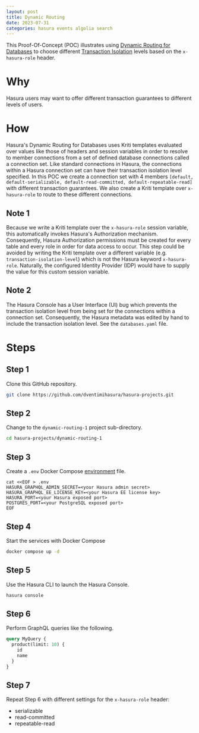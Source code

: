 ```yaml
---
layout: post
title: Dynamic Routing
date: 2023-07-31
categories: hasura events algolia search
---
```


This Proof-Of-Concept (POC) illustrates using [Dynamic Routing for Databases](https://hasura.io/docs/latest/databases/database-config/dynamic-db-connection/) to choose different [Transaction Isolation](https://www.postgresql.org/docs/current/transaction-iso.html) levels based on the `x-hasura-role` header.

# Why #

Hasura users may want to offer different transaction guarantees to different levels of users.

# How #

Hasura's Dynamic Routing for Databases uses Kriti templates evaluated over values like those of headers and session variables in order to resolve to member connections from a set of defined database connections called a connection set.  Like standard connections in Hasura, the connections within a Hasura connection set can have their transaction isolation level specified.  In this POC we create a connection set with 4 members `[default, default-serializable, default-read-committed, default-repeatable-read]` with different transaction guarantees.  We also create a Kriti template over `x-hasura-role` to route to these different connections.

## Note 1 ##

Because we write a Kriti template over the `x-hasura-role` session variable, this automatically invokes Hasura's Authorization mechanism.  Consequently, Hasura Authorization permissions must be created for every table and every role in order for data access to occur.  This step could be avoided by writing the Kriti template over a different variable (e.g. `transaction-isolation-level`) which is not the Hasura keyword `x-hasura-role`.  Naturally, the configured Identity Provider (IDP) would have to supply the value for this custom session variable.

## Note 2 ##

The Hasura Console has a User Interface (UI) bug which prevents the transaction isolation level from being set for the connections within a connection set.  Consequently, the Hasura metadata was edited by hand to include the transaction isolation level.  See the `databases.yaml` file.

# Steps #

## Step 1 ##

Clone this GitHub repository.

```bash
git clone https://github.com/dventimihasura/hasura-projects.git
```

## Step 2 ##

Change to the `dynamic-routing-1` project sub-directory.

```bash
cd hasura-projects/dynamic-routing-1
```

## Step 3 ##

Create a `.env` Docker Compose [environment](https://docs.docker.com/compose/environment-variables/set-environment-variables/) file.

```
cat <<EOF > .env
HASURA_GRAPHQL_ADMIN_SECRET=<your Hasura admin secret>
HASURA_GRAPHQL_EE_LICENSE_KEY=<your Hasura EE license key>
HASURA_PORT=<your Hasura exposed port>
POSTGRES_PORT=<your PostgreSQL exposed port>
EOF
```
## Step 4 ##

Start the services with Docker Compose

```bash
docker compose up -d
```

## Step 5 ##

Use the Hasura CLI to launch the Hasura Console.

```bash
hasura console
```

## Step 6 ##

Perform GraphQL queries like the following.

```graphql
query MyQuery {
  product(limit: 10) {
    id
    name
  }
}
```

## Step 7 ##

Repeat Step 6 with different settings for the `x-hasura-role` header:

   * serializable
   * read-committed
   * repeatable-read
